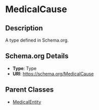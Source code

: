 # MedicalCause

## Description
A type defined in Schema.org.

## Schema.org Details
- **Type**: Type
- **URI**: https://schema.org/MedicalCause

## Parent Classes
- [MedicalEntity](../MedicalEntity.md)



